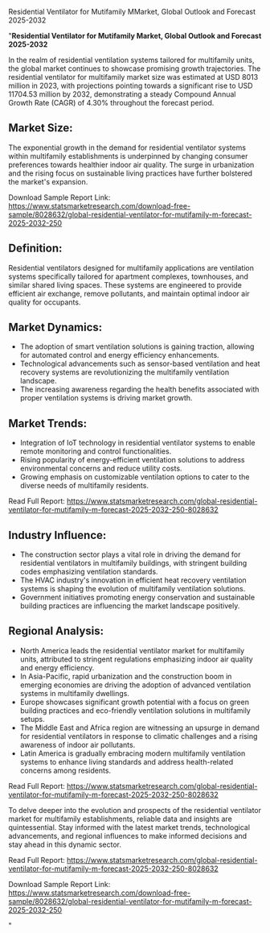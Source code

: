 Residential Ventilator for Mutifamily MMarket, Global Outlook and Forecast 2025-2032 

"**Residential Ventilator for Mutifamily Market, Global Outlook and Forecast 2025-2032**

In the realm of residential ventilation systems tailored for multifamily units, the global market continues to showcase promising growth trajectories. The residential ventilator for multifamily market size was estimated at USD 8013 million in 2023, with projections pointing towards a significant rise to USD 11704.53 million by 2032, demonstrating a steady Compound Annual Growth Rate (CAGR) of 4.30% throughout the forecast period.

<h2>Market Size:</h2>
<p>The exponential growth in the demand for residential ventilator systems within multifamily establishments is underpinned by changing consumer preferences towards healthier indoor air quality. The surge in urbanization and the rising focus on sustainable living practices have further bolstered the market's expansion.</p>
<p>Download Sample Report Link: <a href='https://www.statsmarketresearch.com/download-free-sample/8028632/global-residential-ventilator-for-mutifamily-m-forecast-2025-2032-250'>https://www.statsmarketresearch.com/download-free-sample/8028632/global-residential-ventilator-for-mutifamily-m-forecast-2025-2032-250</a></p>

<h2>Definition:</h2>
<p>Residential ventilators designed for multifamily applications are ventilation systems specifically tailored for apartment complexes, townhouses, and similar shared living spaces. These systems are engineered to provide efficient air exchange, remove pollutants, and maintain optimal indoor air quality for occupants.</p>

<h2>Market Dynamics:</h2>
<ul>
  <li>The adoption of smart ventilation solutions is gaining traction, allowing for automated control and energy efficiency enhancements.</li>
  <li>Technological advancements such as sensor-based ventilation and heat recovery systems are revolutionizing the multifamily ventilation landscape.</li>
  <li>The increasing awareness regarding the health benefits associated with proper ventilation systems is driving market growth.</li>
</ul>

<h2>Market Trends:</h2>
<ul>
  <li>Integration of IoT technology in residential ventilator systems to enable remote monitoring and control functionalities.</li>
  <li>Rising popularity of energy-efficient ventilation solutions to address environmental concerns and reduce utility costs.</li>
  <li>Growing emphasis on customizable ventilation options to cater to the diverse needs of multifamily residents.</li>
</ul>
<p>Read Full Report: <a href='https://www.statsmarketresearch.com/global-residential-ventilator-for-mutifamily-m-forecast-2025-2032-250-8028632'>https://www.statsmarketresearch.com/global-residential-ventilator-for-mutifamily-m-forecast-2025-2032-250-8028632</a></p>

<h2>Industry Influence:</h2>
<ul>
  <li>The construction sector plays a vital role in driving the demand for residential ventilators in multifamily buildings, with stringent building codes emphasizing ventilation standards.</li>
  <li>The HVAC industry's innovation in efficient heat recovery ventilation systems is shaping the evolution of multifamily ventilation solutions.</li>
  <li>Government initiatives promoting energy conservation and sustainable building practices are influencing the market landscape positively.</li>
</ul>

<h2>Regional Analysis:</h2>
<ul>
  <li>North America leads the residential ventilator market for multifamily units, attributed to stringent regulations emphasizing indoor air quality and energy efficiency.</li>
  <li>In Asia-Pacific, rapid urbanization and the construction boom in emerging economies are driving the adoption of advanced ventilation systems in multifamily dwellings.</li>
  <li>Europe showcases significant growth potential with a focus on green building practices and eco-friendly ventilation solutions in multifamily setups.</li>
  <li>The Middle East and Africa region are witnessing an upsurge in demand for residential ventilators in response to climatic challenges and a rising awareness of indoor air pollutants.</li>
  <li>Latin America is gradually embracing modern multifamily ventilation systems to enhance living standards and address health-related concerns among residents.</li>
</ul>
<p>Read Full Report: <a href='https://www.statsmarketresearch.com/global-residential-ventilator-for-mutifamily-m-forecast-2025-2032-250-8028632'>https://www.statsmarketresearch.com/global-residential-ventilator-for-mutifamily-m-forecast-2025-2032-250-8028632</a></p>

To delve deeper into the evolution and prospects of the residential ventilator market for multifamily establishments, reliable data and insights are quintessential. Stay informed with the latest market trends, technological advancements, and regional influences to make informed decisions and stay ahead in this dynamic sector.

<p>Read Full Report: <a href='https://www.statsmarketresearch.com/global-residential-ventilator-for-mutifamily-m-forecast-2025-2032-250-8028632'>https://www.statsmarketresearch.com/global-residential-ventilator-for-mutifamily-m-forecast-2025-2032-250-8028632</a></p>
<p>Download Sample Report Link: <a href='https://www.statsmarketresearch.com/download-free-sample/8028632/global-residential-ventilator-for-mutifamily-m-forecast-2025-2032-250'>https://www.statsmarketresearch.com/download-free-sample/8028632/global-residential-ventilator-for-mutifamily-m-forecast-2025-2032-250</a></p>"

